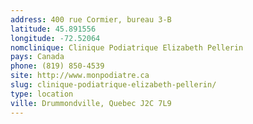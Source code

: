 ```yaml
---
address: 400 rue Cormier, bureau 3-B
latitude: 45.891556
longitude: -72.52064
nomclinique: Clinique Podiatrique Elizabeth Pellerin
pays: Canada
phone: (819) 850-4539
site: http://www.monpodiatre.ca
slug: clinique-podiatrique-elizabeth-pellerin/
type: location
ville: Drummondville, Quebec J2C 7L9
---
```


